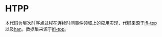 # HTPP
本代码为层次时序点过程在连续时间事件领域上的应用实现，代码来源于[ifl-tpp](https://github.com/shchur/ifl-tpp) 以及[han](https://github.com/EdGENetworks/attention-networks-for-classification)。数据集来源于[ifl-tpp](https://github.com/shchur/ifl-tpp)。
